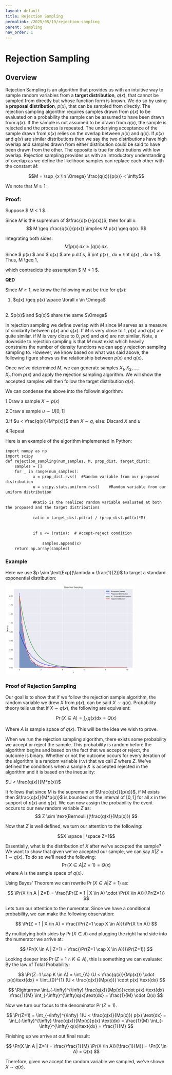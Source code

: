 ```yaml
---
layout: default
title: Rejection Sampling
permalink: /2025/05/19/rejection-sampling
parent: Sampling
nav_order: 1
---
```

<script src="https://polyfill.io/v3/polyfill.min.js?features=es6"></script>
<script id="MathJax-script" async src="https://cdn.jsdelivr.net/npm/mathjax@3/es5/tex-mml-chtml.js"></script>
<script type="text/x-mathjax-config">
    MathJax.Hub.Config({
      tex2jax: {
        skipTags: ['script', 'noscript', 'style', 'textarea', 'pre'],
        inlineMath: [['\\(','\\)'], ['$', '$']]
      }
    });
  </script>
<script src="https://cdn.mathjax.org/mathjax/latest/MathJax.js?config=TeX-AMS-MML_HTMLorMML"
  type="text/javascript"></script>

# Rejection Sampling

## Overview
Rejection Sampling is an algorithm that provides us with an intuitive way to sample random variables from a **target distribution**, $q(x)$, that cannot be sampled from directly but whose function form is known. We do so by using a **proposal distribution**, $p(x)$, that can be sampled from directly. The rejection sampling algorithm requires samples drawn from $p(x)$ to be evaluated on a probability the sample can be assumed to have been drawn from $q(x)$. If the sample is not assumed to be drawn from $q(x)$, the sample is rejected and the process is repeated. The underlying acceptance of the sample drawn from $p(x)$ relies on the overlap between $p(x)$ and $q(x)$. If $p(x)$ and $q(x)$ are similar distributions then we say the two distributions have high overlap and samples drawn from either distribution could be said to have been drawn from the other. The opposite is true for distributions with low overlap. Rejection sampling provides us with an introductory understanding of overlap as we define the likelihood samples can replace each other with the constant $M$: 

$$M = \sup_{x \in \Omega} \frac{q(x)}{p(x)} < \infty$$

We note that $M \geq 1$:
<br>

### **Proof:**


Suppose $ M < 1 $.

Since $M$ is the supremum of $\frac{q(x)}{p(x)}$, then for all $x$:
$$
M \geq \frac{q(x)}{p(x)} \implies M p(x) \geq q(x).
$$

Integrating both sides:
$$
M \int p(x) \, dx \geq \int q(x) \, dx.
$$
Since $ p(x) $ and $ q(x) $ are p.d.f.s, $ \int p(x) \, dx = \int q(x) \, dx = 1 $. Thus, M \geq 1,

which contradicts the assumption $ M < 1 $. 

**QED**



Since $M \geq 1$, we know the following must be true for $q(x)$:
<br>
1. $q(x) \geq p(x) \space  \forall x \in \Omega$
<br>
2. $p(x)$ and $q(x)$ share the same $\Omega$


In rejection sampling we define overlap with $M$ since $M$ serves as a measure of similarity between $p(x)$ and $q(x)$. If $M$ is very close to 1, $p(x)$ and $q(x)$ are quite similar. if M is very close to 0, $p(x)$ and $q(x)$ are not similar. Note, a downside to rejection sampling is that $M$ must exist which heavily constrains the number of density functions we can apply rejection sampling sampling to. However, we know based on what was said above, the following figure shows us the relationship between $p(x)$ and $q(x)$.


Once we've determined $M$, we can generate samples $X_1,X_2,…,X_n$ from $p(x)$ and apply the rejection sampling algorithm. We will show the accepted samples will then follow the target distribution $q(x)$.

We can condense the above into the followin algorithm:

1.Draw a sample $X \sim p(x)$

2.Draw a sample $u \sim U[0,1]$

3.If
$u < \frac{q(x)}{M*p(x)}$ then $X \sim q$,  else: Discard $X$ and $u$

4.Repeat


Here is an example of the algorithm implemented in Python:
```
import numpy as np
import scipy
def rejection_sampling(num_samples, M, prop_dist, target_dist):
    samples = []
    for _ in range(num_samples):
            x = prop_dist.rvs()  #Random variable from our proposed distribution
            u = scipy.stats.uniform.rvs()    #Random variable from our uniform distribution
                
            #Ratio is the realized random variable evaluated at both the proposed and the target distributions

            ratio = target_dist.pdf(x) / (prop_dist.pdf(x)*M)
            
            
            if u <= (ratio):  # Accept-reject condition
                
                samples.append(x)
    return np.array(samples)
```
### Example
Here we use $p \sim \text{Exp}(\lambda = \frac{1}{2})$ to target a standard exponential distribution:

<img src="/assets/rejection_sampling_example.png" alt="RS Exp Example" width="400">

### Proof of Rejection Sampling
Our goal is to show that if we follow the rejection sample algorithm, the random variable we drew $X$ from $p(x)$, can be said $X \sim q(x)$. Probability theory tells us that if  $X \sim q(x)$, the following are equivalent:

$$\Pr(X \in A) = \int_A q(x)\text{dx} = Q(x)$$

Where $A$ is sample space of $q(x)$. This will be the idea we wish to prove.

When we run the rejection sampling algorithm, there exists some probability we accept or reject the sample. This probability is random before the algorithm begins and based on the fact that we accept or reject, the outcome is binary. Whether or not the outcome occurs for every iteration of the algorithm is a random variable (r.v) that we call $Z$ where $Z$. We've defined the conditions when a sample $X$ is accepted rejected in the algorithm and it is based on the inequality:

$U < \frac{q(x)}{M*p(x)}$ 

It follows that since M is the supremum of $\frac{q(x)}{p(x)}$, if M exists then $\frac{q(x)}{M*p(x)}$ is bounded on the interval of $[0,1]$ for all $x$ in the support of $p(x)$ and $q(x)$. We can now assign the probability the event occurs to our new random variable $Z$ as:
$$
Z \sim  \text{Bernoulli}(\frac{q(x)}{Mp(x)})
$$

Now that $Z$ is well defined, we turn our attention to the following:

$$X \space | \space Z=1$$

Essentially, what is the distribution of $X$ after we've accepted the sample? We want to show that given we've accepted our sample, we can say $X|Z=1 \sim q(x)$. To do so we'll need the following:
$$\Pr(X \in A | Z=1) = Q(x)$$
where $A$ is the sample space of $q(x)$.

Using Bayes' Theorem we can rewrite $\Pr(X  \in A | Z=1)$ as:

$$
\Pr(X \in A | Z=1) = \frac{\Pr(Z = 1 | X \in A) \cdot \Pr(X \in A)}{\Pr(Z=1)}
$$

Lets turn our attention to the numerator. Since we have a conditional probability, we can make the following observation:

$$
\Pr(Z = 1 | X \in A) = \frac{\Pr(Z=1 \cap X \in A)}{\Pr(X \in A)}
$$

By multiplying both sides by $\Pr(X \in A)$ and plugging the right hand side into the numerator we arrive at:

$$
\Pr(X \in A | Z=1) = \frac{\Pr(Z=1 \cap X \in A)}{\Pr(Z=1)}
$$

Looking deeper into $\Pr(Z=1 \cap K \in A)$, this is something we can evaluate:
By the law of Total Probability:

$$
\Pr(Z=1 \cap K \in A) = \int_{A} (U < \frac{q(x)}{Mp(x)}) \cdot p(x)\text{dx} = \iint_{0}^{1} (U < \frac{q(x)}{Mp(x)}) \cdot p(x) \text{dx}
$$

$$
\Rightarrow   \int_{-\infty}^{\infty} \frac{q(x)}{Mp(x)}\cdot p(x) \text{dx} \frac{1}{M} \int_{-\infty}^{\infty}q(x)\text{dx} = \frac{1}{M} \cdot Q(x)
$$

Now we turn our focus to the denominator $\Pr(Z=1)$. 

$$
\Pr(Z=1) = \int_{-\infty}^{\infty} 1(U < \frac{q(x)}{Mp(x)}) p(x) \text{dx} = \int_{-\infty}^{\infty} \frac{q(x)}{Mp(x)}p(x) \text{dx} = \frac{1}{M} \int_{-\infty}^{\infty} q(x)\text{dx} = \frac{1}{M}
$$

Finishing up we arrive at out final result:

$$
\Pr(X \in A | Z=1) = \frac{\frac{1}{M} \Pr(X \in A)}{\frac{1}{M}} = \Pr(X \in A) = Q(x)
$$

Therefore, given we accept the random variable we sampled, we've shown $X \sim q(x)$.
